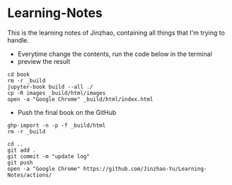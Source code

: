 # Learning-Notes
This is the learning notes of Jinzhao, containing all things that I'm trying to handle.

- Everytime change the contents, run the code below in the terminal
- preview the result
```
cd book
rm -r _build
jupyter-book build --all ./
cp -R images _build/html/images
open -a "Google Chrome" _build/html/index.html
```
- Push the final book on the GitHub
```
ghp-import -n -p -f _build/html
rm -r _build

cd ..
git add .
git commit -m "update log"
git push
open -a "Google Chrome" https://github.com/Jinzhao-Yu/Learning-Notes/actions/
```
